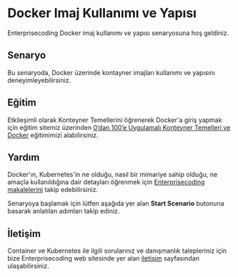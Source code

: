 
# Docker Imaj Kullanımı ve Yapısı

Enterprisecoding Docker imaj kullanımı ve yapısı senaryosuna hoş geldiniz.

## Senaryo

Bu senaryoda, Docker üzerinde kontayner imajları kullanımı ve yapısını deneyimleyebilirsiniz.

## Eğitim

Etkileşimli olarak Konteyner Temellerini öğrenerek Docker'a giriş yapmak için eğitim sitemiz üzerinden [0’dan 100’e Uygulamalı Konteyner Temelleri ve Docker](https://learn.enterprisecoding.com/egitimler/konteyner/uygulamali-konteyner-temelleri-ve-docker/) eğitimimizi alabilirsiniz.

## Yardım

Docker'ın, Kubernetes'in ne olduğu, nasıl bir mimariye sahip olduğu, ne amaçla kullanıldığına dair detayları öğrenmek için [Enterprisecoding makalelerini](http://www.enterprisecoding.com) takip edebilirsiniz.

Senaryoya başlamak için lütfen aşağıda yer alan **Start Scenario** butonuna basarak anlatılan adımları takip ediniz.

## İletişim

Container ve Kubernetes ile ilgili sorularınız ve danışmanlık talepleriniz için bize Enterprisecoding web sitesinde yer alan [iletişim](https://enterprisecoding.com/iletisim/) sayfasından ulaşabilirsiniz.
